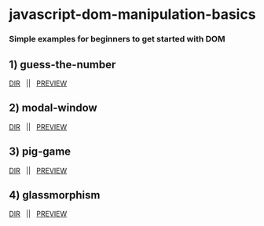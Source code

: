 # javascript-dom-manipulation-basics
### Simple  examples for beginners to get started with DOM

## 1) guess-the-number
[DIR](https://github.com/onion-milkshake/javascript-dom-manipulation-basics/tree/main/guess-the-number) &nbsp; || &nbsp; [PREVIEW](https://guess-the-number-onion.netlify.app/)

## 2) modal-window
[DIR](https://github.com/onion-milkshake/javascript-dom-manipulation-basics/tree/main/modal-window) &nbsp; || &nbsp; [PREVIEW](https://modal-window-view.netlify.app/)

## 3) pig-game
[DIR](https://github.com/onion-milkshake/javascript-dom-manipulation-basics/tree/main/pig-game) &nbsp; || &nbsp; [PREVIEW](https://pig-game-onion.netlify.app/)

## 4) glassmorphism
[DIR](https://github.com/onion-milkshake/javascript-dom-manipulation-basics/tree/main/glassmorphism) &nbsp; || &nbsp; [PREVIEW](https://glassmorphism-onion.netlify.app/)

